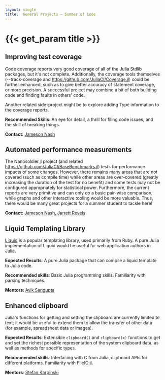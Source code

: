 ```yaml
---
layout: single
title:  General Projects – Summer of Code
---
```


# {{< get_param title >}}

## Improving test coverage

Code coverage reports very good coverage of all of the Julia Stdlib packages, but it's not complete.
Additionally, the coverage tools themselves (--track-coverage and https://github.com/JuliaCI/Coverage.jl)
could be further enhanced, such as to give better accuracy of statement coverage, or more precision.
A successful project may combine a bit of both building code and finding faults in others' code.

Another related side-project might be to explore adding Type information to the coverage reports.

**Recommended Skills**: An eye for detail, a thrill for filing code issues, and the skill of breaking things.

**Contact:** [Jameson Nash](https://github.com/vtjnash)


## Automated performance measurements

The Nanosoldier.jl project (and related https://github.com/JuliaCI/BaseBenchmarks.jl) tests for performance impacts of some changes.
However, there remains many areas that are not covered (such as compile time) while other areas are over-covered
(greatly increasing the duration of the test for no benefit) and some tests may not be configured appropriately for statistical power.
Furthermore, the current reports are very primitive and can only do a basic pair-wise comparison,
while graphs and other interactive tooling would be more valuable.
Thus, there would be many great projects for a summer student to tackle here!

**Contact:** [Jameson Nash](https://github.com/vtjnash), [Jarrett Revels](https://github.com/jrevels)


## Liquid Templating Library

[Liquid](http://shopify.github.io/liquid/) is a popular templating library, used primarily from Ruby. A pure Julia implementation
of Liquid would be useful for web application authors in Julia.

**Expected Results**: A pure Julia package that can compile a liquid template to Julia code.

**Recommended skills**: Basic Julia programming skills. Familiarity with parsing techniques.

**Mentors**: [Avik Sengupta](https://github.com/aviks/)


## Enhanced clipboard

Julia's functions for getting and setting the clipboard are currently limited to text; it would be useful to extend them to allow the transfer of other data (for example, spreadsheet data or images).

**Expected Results**: Extensible `clipboard()` and `clipboard(x)` functions to get and set the richest possible representation of the system clipboard data, as well as methods for specific types.

**Recommended skills**: Interfacing with C from Julia, clipboard APIs for different platforms. Familiarity with FileIO.jl.

**Mentors**: [Stefan Karpinski](https://github.com/StefanKarpinski)
